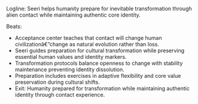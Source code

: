 ﻿---
series: 5
novella: 1
file: S5N1_CH07
type: chapter
pov: Seeri
setting: Transformation acceptance center - change preparation
word_target_min: 1201
word_target_max: 2299
status: outline
---
Logline: Seeri helps humanity prepare for inevitable transformation through alien contact while maintaining authentic core identity.

Beats:
- Acceptance center teaches that contact will change human civilizationâ€”change as natural evolution rather than loss.
- Seeri guides preparation for cultural transformation while preserving essential human values and identity markers.
- Transformation protocols balance openness to change with stability maintenance preventing identity dissolution.
- Preparation includes exercises in adaptive flexibility and core value preservation during cultural shifts.
- Exit: Humanity prepared for transformation while maintaining authentic identity through contact experience.